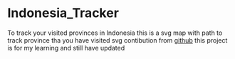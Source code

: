 # Indonesia_Tracker
To track your visited provinces in Indonesia
this is a svg map with path to track province tha you have visited
svg contibution from [github](https://github.com/adhitadhitadhit/Indonesia-38-Provinces-S)
this project is for my learning and still have updated
